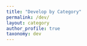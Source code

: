 ```yaml
---
title: "Develop by Category"
permalink: /dev/
layout: category
author_profile: true
taxonomy: dev
---
```

